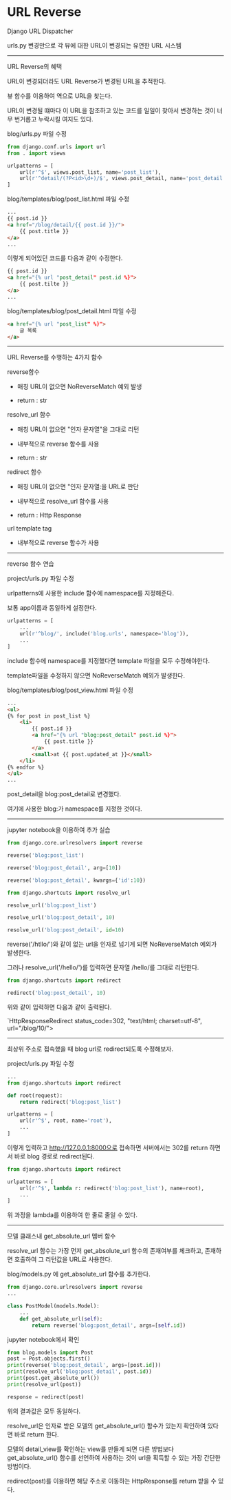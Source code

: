 # URL Reverse

Django URL Dispatcher

urls.py 변경만으로 각 뷰에 대한 URL이 변경되는 유연한 URL 시스템

----

URL Reverse의 혜택

URL이 변경되더라도 URL Reverse가 변경된 URL을 추적한다.

뷰 함수를 이용하여 역으로 URL을 찾는다.

URL이 변경될 떄마다 이 URL을 참조하고 있는 코드를 일일이 찾아서 변경하는 것이 너무 번거롭고 누락시킬 여지도 있다.

blog/urls.py 파일 수정

```py
from django.conf.urls import url
from . import views

urlpatterns = [
    url(r'^$', views.post_list, name='post_list'),
    url(r'^detail/(?P<id>\d+)/$', views.post_detail, name='post_detail'),
]
```

blog/templates/blog/post_list.html 파일 수정

```html
...
{{ post.id }}
<a href="/blog/detail/{{ post.id }}/">
    {{ post.title }}
</a>
...
```

이렇게 되어있던 코드를 다음과 같이 수정한다.
```html
{{ post.id }}
<a href="{% url "post_detail" post.id %}">
    {{ post.tilte }}
</a>
...
```

blog/templates/blog/post_detail.html 파일 수정

```html
<a href="{% url "post_list" %}">
    글 목록
</a>
```

----

URL Reverse를 수행하는 4가지 함수

reverse함수

* 매칭 URL이 없으면 NoReverseMatch 예외 발생

* return : str

resolve_url 함수

* 매칭 URL이 없으면 "인자 문자열"을 그대로 리턴

* 내부적으로 reverse 함수를 사용

* return : str

redirect 함수

* 매칭 URL이 없으면 "인자 문자열:을 URL로 판단

* 내부적으로 resolve_url 함수를 사용

* return : Http Response

url template tag

* 내부적으로 reverse 함수가 사용

----

reverse 함수 연습

project/urls.py 파일 수정

urlpatterns에 사용한 include 함수에 namespace를 지정해준다.

보통 app이름과 동일하게 설정한다.

```py
urlpatterns = [
    ...
    url(r'^blog/', include('blog.urls', namespace='blog')),
    ...
]
```

include 함수에 namespace를 지정했다면 template 파일을 모두 수정해야한다.

template파일을 수정하지 않으면 NoReverseMatch 예외가 발생한다.

blog/templates/blog/post_view.html 파일 수정

```html
...
<ul>
{% for post in post_list %}
    <li>
        {{ post.id }}
        <a href="{% url "blog:post_detail" post.id %}">
            {{ post.title }}
        </a>
        <small>at {{ post.updated_at }}</small>
    </li>
{% endfor %}
</ul>
...
```

post_detail을 blog:post_detail로 변경했다.

여기에 사용한 blog:가 namespace를 지정한 것이다.

----

jupyter notebook을 이용하여 추가 실습

```py
from django.core.urlresolvers import reverse

reverse('blog:post_list')

reverse('blog:post_detail', arg=[10])

reverse('blog:post_detail', kwargs={'id':10})
```

```py
from django.shortcuts import resolve_url

resolve_url('blog:post_list')

resolve_url('blog:post_detail', 10)

resolve_url('blog:post_detail', id=10)
```

reverse('/htllo/')와 같이 없는 url을 인자로 넘기게 되면 NoReverseMatch 예외가 발생한다.

그러나 resolve_url('/hello/')를 입력하면 문자열 /hello/를 그대로 리턴한다.

```py
from django.shortcuts import redirect

redirect('blog:post_detail', 10)
```

위와 같이 입력하면 다음과 같이 출력된다.

`HttpResponseRedirect status_code=302, "text/html; charset=utf-8", url="/blog/10/">

----

최상위 주소로 접속했을 때 blog url로 redirect되도록 수정해보자.

project/urls.py 파일 수정

```py
...
from django.shortcuts import redirect

def root(request):
    return redirect('blog:post_list')

urlpatterns = [
    url(r'^$', root, name='root'),
    ...
]
```

이렇게 입력하고 http://127.0.0.1:8000으로 접속하면 서버에서는 302를 return 하면서 바로 blog 경로로 redirect된다.

```py
from django.shortcuts import redirect

urlpatterns = [
    url(r'^$', lambda r: redirect('blog:post_list'), name=root),
    ...
]
```

위 과정을 lambda를 이용하여 한 줄로 줄일 수 있다.

----

모델 클래스내 get_absolute_url 멤버 함수

resolve_url 함수는 가장 먼저 get_absolute_url 함수의 존재여부를 체크하고, 존재하면 호출하여 그 리턴값을 URL로 사용한다.

blog/models.py 에 get_absolute_url 함수를 추가한다.

```py
from django.core.urlresolvers import reverse
...

class PostModel(models.Model):
    ...
    def get_absolute_url(self):
        return reverse('blog:post_detail', args=[self.id])
```

jupyter notebook에서 확인

```py
from blog.models import Post
post = Post.objects.first()
print(reverse('blog:post_detail', args=[post.id]))
print(resolve_url('blog:post_detail', post.id))
print(post.get_absolute_url())
print(resolve_url(post))

response = redirect(post)
```

위의 결과값은 모두 동일하다.

resolve_url은 인자로 받은 모델의 get_absolute_url() 함수가 있는지 확인하여 있다면 바로 return 한다.

모델의 detail_view를 확인하는 view를 만들게 되면 다른 방법보다 get_absolute_url() 함수를 선언하여 사용하는 것이 url을 획득할 수 있는 가장 간단한 방법이다.

redirect(post)를 이용하면 해당 주소로 이동하는 HttpResponse를 return 받을 수 있다.

